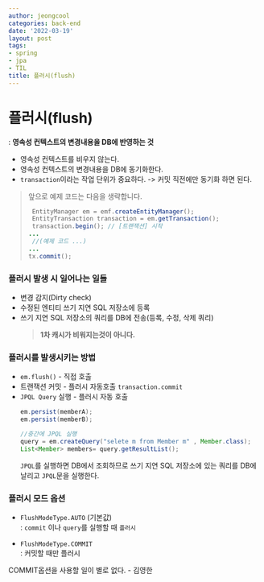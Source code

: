 ```yaml
---
author: jeongcool
categories: back-end
date: '2022-03-19'
layout: post
tags:
- spring
- jpa
- TIL
title: 플러시(flush)
---
```


# 플러시(flush)
: **영속성 컨텍스트의 변경내용을 DB에 반영하는 것**
- 영속성 컨텍스트를 비우지 않는다.
- 영속성 컨텍스트의 변경내용을 DB에 동기화한다.
- `transaction`이라는 작업 단위가 중요하다. -> 커밋 직전에만 동기화 하면 된다.

> 앞으로 예제 코드는 다음을 생략합니다.
> ```java
>  EntityManager em = emf.createEntityManager();
>  EntityTransaction transaction = em.getTransaction();
>  transaction.begin(); // [트랜잭션] 시작
> ...
>  //(예제 코드 ...)
> ...
> tx.commit();
>  ```

### 플러시 발생 시 일어나는 일들
- 변경 감지(Dirty check)
- 수정된 엔티티 쓰기 지연 SQL 저장소에 등록
- 쓰기 지연 SQL 저장소의 쿼리를 DB에 전송(등록, 수정, 삭제 쿼리)  
  > **1차 캐시가 비워지는것이 아니다.**
    
### 플러시를 발생시키는 방법
- `em.flush()` - 직접 호출
- 트랜잭션 커밋 - 플러시 자동호출
  `transaction.commit`
- `JPQL Query` 실행 - 플러시 자동 호출
    ```java
    em.persist(memberA);
    em.persist(memberB);

    //중간에 JPQL 실행
    query = em.createQuery("selete m from Member m" , Member.class);
    List<Member> members= query.getResultList();
    ```
    `JPQL`를 실행하면 DB에서 조회하므로 쓰기 지연 SQL 저장소에 있는 쿼리를 DB에 날리고 `JPQL`문을 실행한다. 

### 플러시 모드 옵션
- `FlushModeType.AUTO` (기본값)  
  : `commit` 이나 `query`를 실행할 때 `플러시`  

- `FlushModeType.COMMIT`  
  : 커밋할 때만 플러시

COMMIT옵션을 사용할 일이 별로 없다. - 김영한